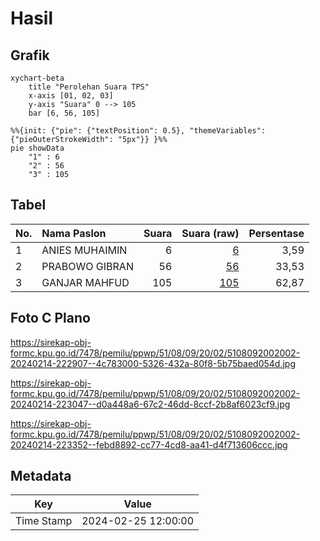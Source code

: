 # Hasil

## Grafik

```mermaid
xychart-beta
    title "Perolehan Suara TPS"
    x-axis [01, 02, 03]
    y-axis "Suara" 0 --> 105
    bar [6, 56, 105]
```

```mermaid
%%{init: {"pie": {"textPosition": 0.5}, "themeVariables": {"pieOuterStrokeWidth": "5px"}} }%%
pie showData
    "1" : 6
    "2" : 56
    "3" : 105
```

## Tabel

| No. | Nama Paslon    | Suara | Suara (raw) | Persentase |
|:--- |:-------------- | -----:| -----------:| ----------:|
| 1   | ANIES MUHAIMIN | 6     | [6][p-1]    | 3,59       |
| 2   | PRABOWO GIBRAN | 56    | [56][p-2]   | 33,53      |
| 3   | GANJAR MAHFUD  | 105   | [105][p-3]  | 62,87      |


[p-1]: https://github.com/gigit-pemilu/pemilu-2024-51-bali/blob/main/pilpres/hitung-suara/sub/51-bali/sub/08-buleleng/sub/09-tejakula/sub/2002-pacung/sub/002-tps/sub/paslon-1.txt
[p-2]: https://github.com/gigit-pemilu/pemilu-2024-51-bali/blob/main/pilpres/hitung-suara/sub/51-bali/sub/08-buleleng/sub/09-tejakula/sub/2002-pacung/sub/002-tps/sub/paslon-2.txt
[p-3]: https://github.com/gigit-pemilu/pemilu-2024-51-bali/blob/main/pilpres/hitung-suara/sub/51-bali/sub/08-buleleng/sub/09-tejakula/sub/2002-pacung/sub/002-tps/sub/paslon-3.txt

## Foto C Plano

https://sirekap-obj-formc.kpu.go.id/7478/pemilu/ppwp/51/08/09/20/02/5108092002002-20240214-222907--4c783000-5326-432a-80f8-5b75baed054d.jpg

https://sirekap-obj-formc.kpu.go.id/7478/pemilu/ppwp/51/08/09/20/02/5108092002002-20240214-223047--d0a448a6-67c2-46dd-8ccf-2b8af6023cf9.jpg

https://sirekap-obj-formc.kpu.go.id/7478/pemilu/ppwp/51/08/09/20/02/5108092002002-20240214-223352--febd8892-cc77-4cd8-aa41-d4f713606ccc.jpg


## Metadata

| Key        | Value               |
| ---------- | ------------------- |
| Time Stamp | 2024-02-25 12:00:00 |




